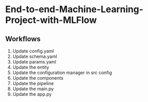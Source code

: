 # End-to-end-Machine-Learning-Project-with-MLFlow

## Workflows

1) Update config.yaml
2) Update schema.yaml
3) Update params.yaml
4) Update the entity  
5) Update the configuration manager in src config
6) Update the components 
7) Update the pipeline 
8) Update the main.py
9) Update the app.py
